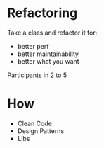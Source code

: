 # Refactoring

Take a class and refactor it for:
- better perf
- better maintainability
- better what you want

Participants in 2 to 5

# How

- Clean Code
- Design Patterns
- Libs
